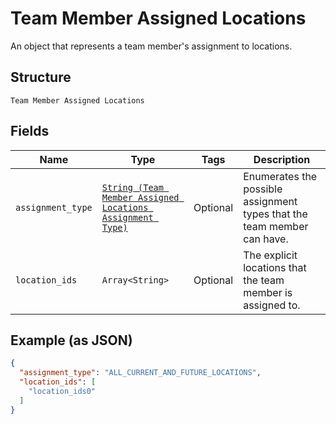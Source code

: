 
# Team Member Assigned Locations

An object that represents a team member's assignment to locations.

## Structure

`Team Member Assigned Locations`

## Fields

| Name | Type | Tags | Description |
|  --- | --- | --- | --- |
| `assignment_type` | [`String (Team Member Assigned Locations Assignment Type)`](../../doc/models/team-member-assigned-locations-assignment-type.md) | Optional | Enumerates the possible assignment types that the team member can have. |
| `location_ids` | `Array<String>` | Optional | The explicit locations that the team member is assigned to. |

## Example (as JSON)

```json
{
  "assignment_type": "ALL_CURRENT_AND_FUTURE_LOCATIONS",
  "location_ids": [
    "location_ids0"
  ]
}
```


